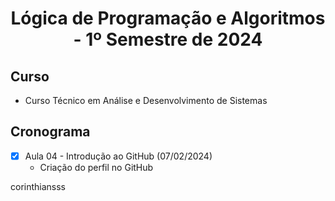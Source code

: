 <h1 align="center">
  Lógica de Programação e Algoritmos - 1º Semestre de 2024
</h1>

## Curso
- Curso Técnico em Análise e Desenvolvimento de Sistemas

## Cronograma
- [x] Aula 04 - Introdução ao GitHub (07/02/2024)
    - Criação do perfil no GitHub


corinthiansss
